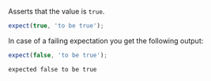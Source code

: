 Asserts that the value is `true`.

<!-- evaluate -->
```javascript
expect(true, 'to be true');
```
<!-- /evaluate -->

In case of a failing expectation you get the following output:

<!-- evaluate -->
```javascript
expect(false, 'to be true');
```

```
expected false to be true
```
<!-- /evaluate -->
